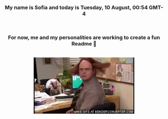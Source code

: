 


<div align="center">
<h3 >My name is Sofia and today is Tuesday, 10 August, 00:54 GMT-4</h3><br>
<h3 >For now, me and my personalities are working to create a fun Readme 👋
</h3><br>
<img src='img/dwight.gif' alt='working...'/>
</div>
